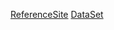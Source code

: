 
[ReferenceSite](http://smrmkt.hatenablog.jp/entry/2012/12/20/232113)
[DataSet](http://www.kaggle.com/c/titanic-gettingStarted/data)
